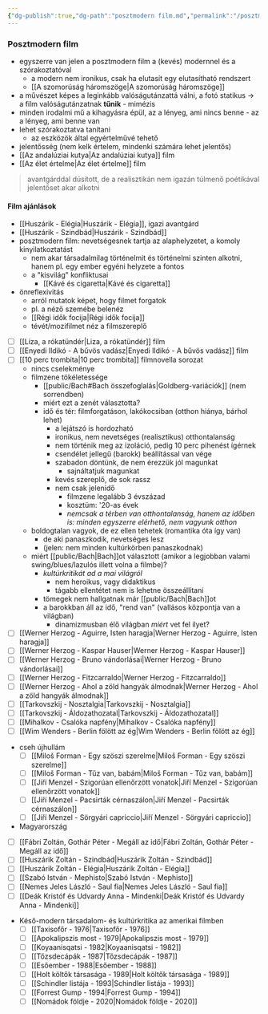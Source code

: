 ```yaml
---
{"dg-publish":true,"dg-path":"posztmodern film.md","permalink":"/posztmodern-film/"}
---
```



### Posztmodern film

- egyszerre van jelen a posztmodern film a (kevés) modernnel és a szórakoztatóval
	- a modern nem ironikus, csak ha elutasít egy elutasítható rendszert
	- [[A szomorúság háromszöge\|A szomorúság háromszöge]]
- a művészet képes a leginkább valóságutánzattá válni, a fotó statikus -> a film valóságutánzatnak **tűnik** - mimézis
- minden irodalmi mű a kihagyásra épül, az a lényeg, ami nincs benne - az a lényeg, ami benne van
- lehet szórakoztatva tanítani
	- az eszközök által egyértelművé tehető
- jelentősség (nem kelk értelem, mindenki számára lehet jelentős)
- [[Az andalúziai kutya\|Az andalúziai kutya]] film
- [[Az élet értelme\|Az élet értelme]] film

> avantgárddal dúsított, de a realisztikán nem igazán túlmenő poétikával jelentőset akar alkotni

#### Film ajánlások

- [[Huszárik - Elégia\|Huszárik - Elégia]], igazi avantgárd
- [[Huszárik - Szindbád\|Huszárik - Szindbád]]
- posztmodern film: nevetségesnek tartja az alaphelyzetet, a komoly kinyilatkoztatást
	- nem akar társadalmilag történelmit és történelmi szinten alkotni, hanem pl. egy ember egyéni helyzete a fontos
	- a "kisvilág" konfliktusai
		- [[Kávé és cigaretta\|Kávé és cigaretta]]
- önreflexivitás
	- arról mutatok képet, hogy filmet forgatok
	- pl. a néző szemébe belenéz
	- [[Régi idők focija\|Régi idők focija]]
	- tévét/mozifilmet néz a filmszereplő
- [ ] [[Liza, a rókatündér\|Liza, a rókatündér]] film
- [ ] [[Enyedi Ildikó - A bűvös vadász\|Enyedi Ildikó - A bűvös vadász]] film
- [ ] [[10 perc trombita\|10 perc trombita]] filmnovella sorozat
	- nincs cselekménye
	- filmzene tökéletessége
		- [[public/Bach#Bach összefoglalás\|Goldberg-variációk]] (nem sorrendben)
		- miért ezt a zenét választotta?
		- idő és tér: filmforgatáson, lakókocsiban (otthon hiánya, bárhol lehet)
			- a lejátszó is hordozható
			- ironikus, nem nevetséges (realisztikus) otthontalanság
			- nem történik meg az izoláció, pedig 10 perc pihenést ígérnek
			- csendélet jellegű (barokk) beállítással van vége
			- szabadon döntünk, de nem érezzük jól magunkat
				- sajnáltatjuk magunkat
			- kevés szereplő, de sok rassz
			- nem csak jelenidő
				- filmzene legalább 3 évszázad
				- kosztüm: '20-as évek
				- *nemcsak a térben van otthontalanság, hanem az időben is: minden egyszerre elérhető, nem vagyunk otthon*
	- boldogtalan vagyok, de ez ellen tehetek (romantika óta így van)
		- de aki panaszkodik, nevetséges lesz
		- (jelen: nem minden kultúrkörben panaszkodnak)
	- miért [[public/Bach\|Bach]]ot választott (amikor a legjobban valami swing/blues/lazulós illett volna a filmbe)?
		- *kultúrkritikát ad a mai világról*
			- nem heroikus, vagy didaktikus
			- tágabb ellentétet nem is lehetne összeállítani
		- tömegek nem hallgatnak már [[public/Bach\|Bach]]ot
		- a barokkban áll az idő, "rend van" (vallásos központja van a világban)
			- dinamizmusban élő világban *miért* vet fel ilyet?
- [ ] [[Werner Herzog - Aguirre, Isten haragja\|Werner Herzog - Aguirre, Isten haragja]]
- [ ] [[Werner Herzog - Kaspar Hauser\|Werner Herzog - Kaspar Hauser]]
- [ ] [[Werner Herzog - Bruno vándorlásai\|Werner Herzog - Bruno vándorlásai]]
- [ ] [[Werner Herzog - Fitzcarraldo\|Werner Herzog - Fitzcarraldo]]
- [ ] [[Werner Herzog - Ahol a zöld hangyák álmodnak\|Werner Herzog - Ahol a zöld hangyák álmodnak]]
- [ ] [[Tarkovszkij - Nosztalgia\|Tarkovszkij - Nosztalgia]]
- [ ] [[Tarkovszkij - Áldozathozatal\|Tarkovszkij - Áldozathozatal]]
- [ ] [[Mihalkov - Csalóka napfény\|Mihalkov - Csalóka napfény]]
- [ ] [[Wim Wenders - Berlin fölött az ég\|Wim Wenders - Berlin fölött az ég]]
- cseh újhullám
	- [ ] [[Miloš Forman - Egy szöszi szerelme\|Miloš Forman - Egy szöszi szerelme]]
	- [ ] [[Miloš Forman - Tűz van, babám\|Miloš Forman - Tűz van, babám]]
	- [ ] [[Jiří Menzel - Szigorúan ellenőrzött vonatok\|Jiří Menzel - Szigorúan ellenőrzött vonatok]]
	- [ ] [[Jiří Menzel - Pacsirták cérnaszálon\|Jiří Menzel - Pacsirták cérnaszálon]]
	- [ ] [[Jiří Menzel - Sörgyári capriccio\|Jiří Menzel - Sörgyári capriccio]]
- Magyarország
- [ ] [[Fábri Zoltán, Gothár Péter - Megáll az idő\|Fábri Zoltán, Gothár Péter - Megáll az idő]]
- [ ] [[Huszárik Zoltán - Szindbád\|Huszárik Zoltán - Szindbád]]
- [ ] [[Huszárik Zoltán - Elégia\|Huszárik Zoltán - Elégia]]
- [ ] [[Szabó István - Mephisto\|Szabó István - Mephisto]]
- [ ] [[Nemes Jeles László - Saul fia\|Nemes Jeles László - Saul fia]]
- [ ] [[Deák Kristóf és Udvardy Anna - Mindenki\|Deák Kristóf és Udvardy Anna - Mindenki]]
- Késő-modern társadalom- és kultúrkritika az amerikai filmben
	- [ ] [[Taxisofőr - 1976\|Taxisofőr - 1976]]
	- [ ] [[Apokalipszis most - 1979\|Apokalipszis most - 1979]]
	- [ ] [[Koyaanisqatsi - 1982\|Koyaanisqatsi - 1982]]
	- [ ] [[Tőzsdecápák - 1987\|Tőzsdecápák - 1987]]
	- [ ] [[Esőember - 1988\|Esőember - 1988]]
	- [ ] [[Holt költők társasága - 1989\|Holt költők társasága - 1989]]
	- [ ] [[Schindler listája - 1993\|Schindler listája - 1993]]
	- [ ] [[Forrest Gump - 1994\|Forrest Gump - 1994]]
	- [ ] [[Nomádok földje - 2020\|Nomádok földje - 2020]]